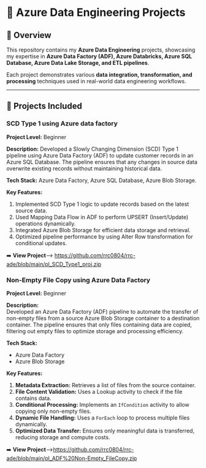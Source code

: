 # 🚀 Azure Data Engineering Projects

## 📖 Overview
This repository contains my **Azure Data Engineering** projects, showcasing my expertise in **Azure Data Factory (ADF), Azure Databricks, Azure SQL Database, Azure Data Lake Storage, and ETL pipelines**.

Each project demonstrates various **data integration, transformation, and processing** techniques used in real-world data engineering workflows.

---

## 📂 Projects Included

 
### **SCD Type 1 using Azure data factory**
**Project Level:** Beginner

**Description:** Developed a Slowly Changing Dimension (SCD) Type 1 pipeline using Azure Data Factory (ADF) to update customer records in an Azure SQL Database. The pipeline ensures that any changes in source data overwrite existing records without maintaining historical data.

**Tech Stack:** Azure Data Factory, Azure SQL Database, Azure Blob Storage.

**Key Features:**
1. Implemented SCD Type 1 logic to update records based on the latest source data.
2. Used Mapping Data Flow in ADF to perform UPSERT (Insert/Update) operations dynamically.
3. Integrated Azure Blob Storage for efficient data storage and retrieval.
4. Optimized pipeline performance by using Alter Row transformation for conditional updates.

➡️ **View Project**--> https://github.com/rrc0804/rrc-ade/blob/main/pl_SCD_Type1_proj.zip



### **Non-Empty File Copy using Azure Data Factory**  
**Project Level:** Beginner  

**Description:**  
Developed an Azure Data Factory (ADF) pipeline to automate the transfer of non-empty files from a source Azure Blob Storage container to a destination container. The pipeline ensures that only files containing data are copied, filtering out empty files to optimize storage and processing efficiency.  

**Tech Stack:**  
- Azure Data Factory  
- Azure Blob Storage  

**Key Features:**  
1. **Metadata Extraction:** Retrieves a list of files from the source container.  
2. **File Content Validation:** Uses a Lookup activity to check if the file contains data.  
3. **Conditional Processing:** Implements an `IfCondition` activity to allow copying only non-empty files.  
4. **Dynamic File Handling:** Uses a `ForEach` loop to process multiple files dynamically.  
5. **Optimized Data Transfer:** Ensures only meaningful data is transferred, reducing storage and compute costs.  

➡️ **View Project**-->https://github.com/rrc0804/rrc-ade/blob/main/pl_ADF%20Non-Empty_FileCopy.zip

